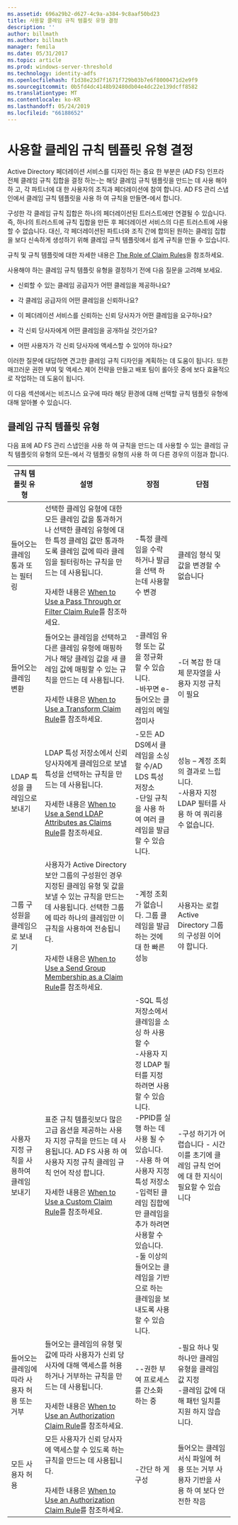 ```yaml
---
ms.assetid: 696a29b2-d627-4c9a-a384-9c8aaf50bd23
title: 사용할 클레임 규칙 템플릿 유형 결정
description: ''
author: billmath
ms.author: billmath
manager: femila
ms.date: 05/31/2017
ms.topic: article
ms.prod: windows-server-threshold
ms.technology: identity-adfs
ms.openlocfilehash: f1d38e23d7f1671f729b03b7e6f8000471d2e9f9
ms.sourcegitcommit: 0b5fd4dc4148b92480db04e4dc22e139dcff8582
ms.translationtype: MT
ms.contentlocale: ko-KR
ms.lasthandoff: 05/24/2019
ms.locfileid: "66188652"
---
```

# <a name="determine-the-type-of-claim-rule-template-to-use"></a>사용할 클레임 규칙 템플릿 유형 결정


Active Directory 페더레이션 서비스를 디자인 하는 중요 한 부분은 \(AD FS\) 인프라 전체 클레임 규칙 집합을 결정 하는-는 해당 클레임 규칙 템플릿을 만드는 데 사용 해야 하 고, 각 파트너에 대 한 사용자의 조직과 페더레이션에 참여 합니다. AD FS 관리 스냅인에서 클레임 규칙 템플릿을 사용 하 여 규칙을 만들면\-에서 합니다.  
  
구성한 각 클레임 규칙 집합은 하나의 페더레이션된 트러스트에만 연결될 수 있습니다. 즉, 하나의 트러스트에 규칙 집합을 만든 후 페더레이션 서비스의 다른 트러스트에 사용할 수 없습니다. 대신, 각 페더레이션된 파트너와 조직 간에 합의된 원하는 클레임 집합을 보다 신속하게 생성하기 위해 클레임 규칙 템플릿에서 쉽게 규칙을 만들 수 있습니다.  
  
규칙 및 규칙 템플릿에 대한 자세한 내용은 [The Role of Claim Rules](The-Role-of-Claim-Rules.md)을 참조하세요.  
  
사용해야 하는 클레임 규칙 템플릿 유형을 결정하기 전에 다음 질문을 고려해 보세요.  
  
-   신뢰할 수 있는 클레임 공급자가 어떤 클레임을 제공하나요?  
  
-   각 클레임 공급자의 어떤 클레임을 신뢰하나요?  
  
-   이 페더레이션 서비스를 신뢰하는 신뢰 당사자가 어떤 클레임을 요구하나요?  
  
-   각 신뢰 당사자에게 어떤 클레임을 공개하실 것인가요?  
  
-   어떤 사용자가 각 신뢰 당사자에 액세스할 수 있어야 하나요?  
  
이러한 질문에 대답하면 견고한 클레임 규칙 디자인을 계획하는 데 도움이 됩니다. 또한 매끄러운 권한 부여 및 액세스 제어 전략을 만들고 배포 팀이 롤아웃 중에 보다 효율적으로 작업하는 데 도움이 됩니다.  
  
이 다음 섹션에서는 비즈니스 요구에 따라 해당 환경에 대해 선택할 규칙 템플릿 유형에 대해 알아볼 수 있습니다.  
  
## <a name="claim-rule-template-types"></a>클레임 규칙 템플릿 유형  
다음 표에 AD FS 관리 스냅인을 사용 하 여 규칙을 만드는 데 사용할 수 있는 클레임 규칙 템플릿의 유형의 모든\-에서 각 템플릿 유형의 사용 하 여 다른 경우의 이점과 합니다.  
  
|규칙 템플릿 유형|설명|장점|단점|  
|----------------------|---------------|--------------|-----------------|  
|들어오는 클레임 통과 또는 필터링|선택한 클레임 유형에 대한 모든 클레임 값을 통과하거나 선택한 클레임 유형에 대한 특정 클레임 값만 통과하도록 클레임 값에 따라 클레임을 필터링하는 규칙을 만드는 데 사용됩니다.<br /><br />자세한 내용은 [When to Use a Pass Through or Filter Claim Rule](When-to-Use-a-Pass-Through-or-Filter-Claim-Rule.md)를 참조하세요.|-특정 클레임을 수락 하거나 발급을 선택 하는데 사용할 수 변경|클레임 형식 및 값을 변경할 수 없습니다|  
|들어오는 클레임 변환|들어오는 클레임을 선택하고 다른 클레임 유형에 매핑하거나 해당 클레임 값을 새 클레임 값에 매핑할 수 있는 규칙을 만드는 데 사용됩니다.<br /><br />자세한 내용은 [When to Use a Transform Claim Rule](When-to-Use-a-Transform-Claim-Rule.md)를 참조하세요.|-클레임 유형 또는 값을 정규화 할 수 있습니다.<br />-바꾸면 e\-들어오는 클레임의 메일 접미사|-더 복잡 한 대체 문자열을 사용자 지정 규칙이 필요|  
|LDAP 특성을 클레임으로 보내기|LDAP 특성 저장소에서 신뢰 당사자에게 클레임으로 보낼 특성을 선택하는 규칙을 만드는 데 사용됩니다.<br /><br />자세한 내용은 [When to Use a Send LDAP Attributes as Claims Rule](When-to-Use-a-Send-LDAP-Attributes-as-Claims-Rule.md)를 참조하세요.|-모든 AD DS에서 클레임을 소싱할 수\/AD LDS 특성 저장소<br />-단일 규칙을 사용 하 여 여러 클레임을 발급할 수 있습니다.|성능 – 계정 조회의 결과로 느립니다.<br />-사용자 지정 LDAP 필터를 사용 하 여 쿼리용 수 없습니다.|  
|그룹 구성원을 클레임으로 보내기|사용자가 Active Directory 보안 그룹의 구성원인 경우 지정된 클레임 유형 및 값을 보낼 수 있는 규칙을 만드는 데 사용됩니다. 선택한 그룹에 따라 하나의 클레임만 이 규칙을 사용하여 전송됩니다.<br /><br />자세한 내용은 [When to Use a Send Group Membership as a Claim Rule](When-to-Use-a-Send-Group-Membership-as-a-Claim-Rule.md)를 참조하세요.|-계정 조회가 없습니다. 그룹 클레임을 발급 하는 것에 대 한 빠른 성능|사용자는 로컬 Active Directory 그룹의 구성원 이어야 합니다.|  
|사용자 지정 규칙을 사용하여 클레임 보내기|표준 규칙 템플릿보다 많은 고급 옵션을 제공하는 사용자 지정 규칙을 만드는 데 사용됩니다. AD FS 사용 하 여 사용자 지정 규칙 클레임 규칙 언어 작성 합니다.<br /><br />자세한 내용은 [When to Use a Custom Claim Rule](When-to-Use-a-Custom-Claim-Rule.md)를 참조하세요.|-SQL 특성 저장소에서 클레임을 소싱 하 사용할 수<br />-사용자 지정 LDAP 필터를 지정 하려면 사용할 수 있습니다.<br />-PPID를 실행 하는 데 사용 될 수 있습니다.<br />-사용 하 여 사용자 지정 특성 저장소<br />-입력된 클레임 집합에만 클레임을 추가 하려면 사용할 수 있습니다.<br />-둘 이상의 들어오는 클레임을 기반으로 하는 클레임을 보내도록 사용할 수 있습니다.|-구성 하기가 어렵습니다 \- 시간이를 초기에 클레임 규칙 언어에 대 한 지식이 필요할 수 있습니다|  
|들어오는 클레임에 따라 사용자 허용 또는 거부|들어오는 클레임의 유형 및 값에 따라 사용자가 신뢰 당사자에 대해 액세스를 허용하거나 거부하는 규칙을 만드는 데 사용됩니다.<br /><br />자세한 내용은 [When to Use an Authorization Claim Rule](When-to-Use-an-Authorization-Claim-Rule.md)를 참조하세요.|--권한 부여 프로세스를 간소화 하는 중|-필요 하나 및 하나만 클레임 유형을 클레임 값 지정<br />-클레임 값에 대해 패턴 일치를 지원 하지 않습니다.|  
|모든 사용자 허용|모든 사용자가 신뢰 당사자에 액세스할 수 있도록 하는 규칙을 만드는 데 사용됩니다.<br /><br />자세한 내용은 [When to Use an Authorization Claim Rule](When-to-Use-an-Authorization-Claim-Rule.md)를 참조하세요.|-간단 하 게 구성|들어오는 클레임 서식 파일에 허용 또는 거부 사용자 기반을 사용 하 여 보다 안전한 작음|  
  


